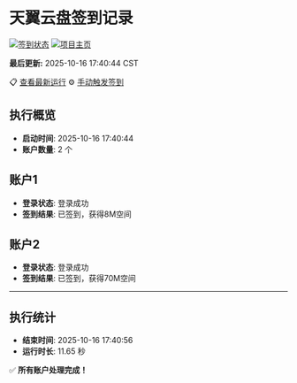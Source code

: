 # 天翼云盘签到记录

[![签到状态](https://github.com/xdrive5/cloud9/actions/workflows/main.yml/badge.svg)](https://github.com/xdrive5/cloud9/actions/workflows/main.yml) [![项目主页](https://img.shields.io/badge/GitHub-项目主页-blue?logo=github)](https://github.com/xdrive5/cloud9)

**最后更新:** 2025-10-16 17:40:44 CST

📋 [查看最新运行](https://github.com/xdrive5/cloud9/actions/runs/18557056636) ⚙️ [手动触发签到](https://github.com/xdrive5/cloud9/actions/workflows/main.yml)

## 执行概览
- **启动时间**: 2025-10-16 17:40:44
- **账户数量**: 2 个

## 账户1
- **登录状态**: 登录成功
- **签到结果**: 已签到，获得8M空间

## 账户2
- **登录状态**: 登录成功
- **签到结果**: 已签到，获得70M空间

---
## 执行统计
- **结束时间**: 2025-10-16 17:40:56
- **运行时长**: 11.65 秒

✅ **所有账户处理完成！**
